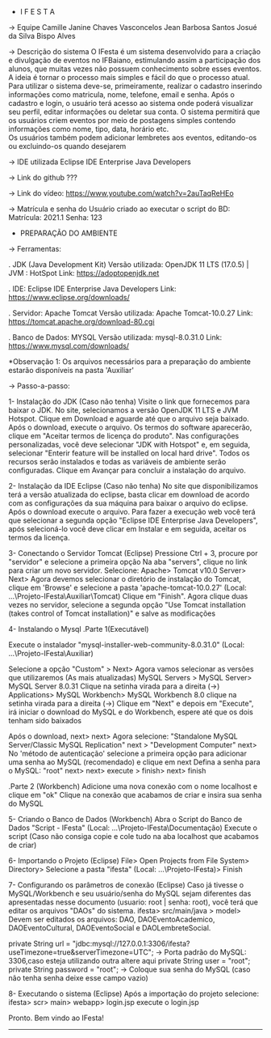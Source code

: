 - I F E S T A

-> Equipe
  Camille Janine Chaves Vasconcelos
  Jean Barbosa Santos
  Josué da Silva Bispo Alves


-> Descrição do sistema
O IFesta é um sistema desenvolvido para a criação e divulgação de eventos no IFBaiano, estimulando assim a participação dos alunos, que muitas vezes não possuem conhecimento sobre esses eventos. A ideia é tornar o processo mais simples e fácil do que o processo atual.
Para utilizar o sistema deve-se, primeiramente, realizar o cadastro inserindo informações como matricula, nome, telefone, email e senha. 
Após o cadastro e login, o usuário terá acesso ao sistema onde poderá visualizar seu perfil, editar informações ou deletar sua conta.
O sistema permitirá que os usuários criem eventos por meio de postagens simples contendo informações como nome, tipo, data, horário etc.  
Os usuários também podem adicionar lembretes aos eventos, editando-os ou excluindo-os quando desejarem


-> IDE utilizada
Eclipse IDE Enterprise Java Developers


-> Link do github 
???


-> Link do vídeo:
https://www.youtube.com/watch?v=2auTaqReHEo


-> Matrícula e senha do Usuário criado ao executar o script do BD:
Matrícula: 2021.1
Senha: 123


- PREPARAÇÃO DO AMBIENTE 

-> Ferramentas:

. JDK (Java Development Kit)
  Versão utilizada: OpenJDK 11 LTS (17.0.5) |  JVM : HotSpot
  Link: https://adoptopenjdk.net
 
. IDE: Eclipse IDE Enterprise Java Developers
  Link: https://www.eclipse.org/downloads/

. Servidor: Apache Tomcat 
  Versão utilizada: Apache Tomcat-10.0.27
  Link: https://tomcat.apache.org/download-80.cgi

. Banco de Dados: MYSQL
  Versão utilizada: mysql-8.0.31.0
  Link: https://www.mysql.com/downloads/

*Observação 1:
   Os arquivos necessários para a preparação do ambiente estarão disponíveis na pasta 'Auxiliar'



-> Passo-a-passo:

1- Instalação do JDK (Caso não tenha)
Visite o link que fornecemos para baixar o JDK. No site, selecionamos a versão OpenJDK 11 LTS e JVM Hotspot. Clique em Download e aguarde até que o arquivo seja baixado. Após o download, execute o arquivo. Os termos do software aparecerão, clique em "Aceitar termos de licença do produto". Nas configurações personalizadas, você deve selecionar "JDK with Hotspot" e, em seguida, selecionar "Enterir feature will be installed on local hard drive". Todos os recursos serão instalados e todas as variáveis de ambiente serão configuradas. Clique em Avançar para concluir a instalação do arquivo.


2- Instalação da IDE Eclipse (Caso não tenha)
No site que disponibilizamos terá a versão atualizada do eclipse, basta clicar em download de acordo com as configurações da sua máquina para baixar o arquivo do eclipse.
Após o download execute o arquivo. Para fazer a execução web você terá que selecionar a segunda opção "Eclipse IDE Enterprise Java Developers", após selecioná-lo você deve clicar em Instalar e em seguida, aceitar os termos da licença.


3- Conectando o Servidor Tomcat (Eclipse)
Pressione Ctrl + 3, procure por "servidor" e selecione a primeira opção 
Na aba "servers", clique no link para criar um novo servidor.
Selecione: Apache> Tomcat v10.0 Server> Next> 
Agora devemos selecionar o diretório de instalação do Tomcat, clique em 'Browse' e selecione a pasta 'apache-tomcat-10.0.27' (Local: ...\Projeto-IFesta\Auxiliar\Tomcat)
Clique em "Finish".
Agora clique duas vezes no servidor, selecione a segunda opção "Use Tomcat installation (takes control of Tomcat installation)" e salve as modificações


4- Instalando o Mysql
.Parte 1(Executável)

Execute o instalador "mysql-installer-web-community-8.0.31.0" (Local: ...\Projeto-IFesta\Auxiliar)

Selecione a opção "Custom" > Next>
Agora vamos selecionar as versões que utilizaremos (As mais atualizadas)
MySQL Servers >  MySQL Server> MySQL Server 8.0.31
Clique na setinha virada para a direita (->)
Applications> MySQL Workbench> MySQL Workbench 8.0
clique na setinha virada para a direita (->)
Clique em "Next" e depois em "Execute", irá iniciar o download do MySQL e do Workbench, espere até que os dois tenham sido baixados

Após o download, next> next>
Agora selecione: "Standalone MySQL Server/Classic MySQL Replication" next > "Development Computer" next> 
No 'método de autenticação' selecione a primeira opção para adicionar uma senha ao MySQL (recomendado) e clique em next 
Defina a senha para o MySQL: "root" 
next> next> execute > finish> next> finish

.Parte 2 (Workbench)
Adicione uma nova conexão com o nome localhost e clique em "ok"
Clique na conexão que acabamos de criar e insira sua senha do MySQL


5- Criando o Banco de Dados (Workbench)
Abra o Script do Banco de Dados "Script - IFesta" (Local: ...\Projeto-IFesta\Documentação)
Execute o script (Caso não consiga copie e cole tudo na aba localhost que acabamos de criar)


6- Importando o Projeto (Eclipse)
File> Open Projects from File System> Directory> Selecione a pasta "ifesta" (Local: ...\Projeto-IFesta)> Finish


7- Configurando os parâmetros de conexão (Eclipse)
Caso já tivesse o MySQL/Workbench e seu usuário/senha do MySQL sejam diferentes das apresentadas nesse documento (usuario: root | senha: root), você terá que editar os arquivos "DAOs" do sistema.
ifesta> src/main/java > model> 
Devem ser editados os arquivos: DAO, DAOEventoAcademico, DAOEventoCultural, DAOEventoSocial e DAOLembreteSocial.

private String url = "jdbc:mysql://127.0.0.1:3306/ifesta?useTimezone=true&serverTimezone=UTC";  -> Porta padrão do MySQL: 3306,caso esteja utilizando outra altere aqui
private String user = "root";
private String password = "root"; -> Coloque sua senha do MySQL (caso não tenha senha deixe esse campo vazio)


8- Executando o sistema (Eclipse)
Após a importação do projeto selecione:
ifesta> scr> main> webapp> login.jsp
execute o login.jsp

Pronto. Bem vindo ao IFesta!

- - - - - - - - - - - - - - - - - - - - - - - - - - - - - - - - - - - - - - - - - - - -
